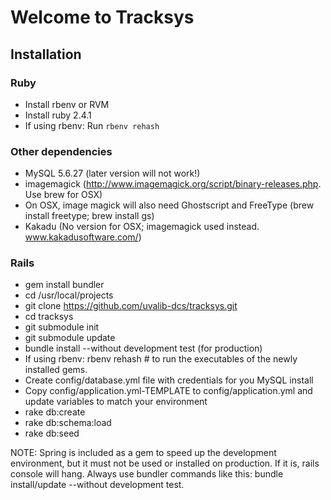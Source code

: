 # Welcome to Tracksys

## Installation

### Ruby
* Install rbenv or RVM
* Install ruby 2.4.1
* If using rbenv: Run ```rbenv rehash```

### Other dependencies
* MySQL 5.6.27 (later version will not work!)
* imagemagick (http://www.imagemagick.org/script/binary-releases.php. Use brew for OSX)
* On OSX, image magick will also need Ghostscript and FreeType (brew install freetype;  brew install gs)
* Kakadu (No version for OSX; imagemagick used instead. www.kakadusoftware.com/)

### Rails
* gem install bundler
* cd /usr/local/projects
* git clone https://github.com/uvalib-dcs/tracksys.git
* cd tracksys
* git submodule init
* git submodule update
* bundle install --without development test (for production)
* If using rbenv: rbenv rehash # to run the executables of the newly installed gems.
* Create config/database.yml file with credentials for you MySQL install
* Copy config/application.yml-TEMPLATE to config/application.yml and update variables to match your environment
* rake db:create
* rake db:schema:load
* rake db:seed


NOTE: Spring is included as a gem to speed up the development environment, but it must not
      be used or installed on production. If it is, rails console will hang. Always use bundler commands
      like this: bundle install/update  --without development test. 

